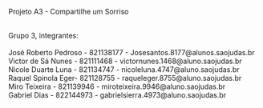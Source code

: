 Projeto A3 - Compartilhe um Sorriso

<br /> 
Grupo 3, integrantes:
<br /> 
<br /> 
José Roberto Pedroso - 821138177 - Josesantos.8177@alunos.saojudas.br 
<br /> 
Victor de Sá Nunes - 821111468 - victornunes.1468@aluno.saojudas.br
<br /> 
Nicole Duarte Luna - 821134747 - nicoleluna.4747@aluno.saojudas.br
<br /> 
Raquel Spinola Eger- 821128755 - raqueleger.8755@aluno.saojudas.br 
<br /> 
Miro Teixeira - 821139946 - miroteixeira.9946@aluno.saojudas.br
<br /> 
Gabriel Dias - 822144973 - gabrielsierra.4973@aluno.saojudas.br
